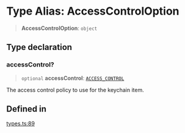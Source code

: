 # Type Alias: AccessControlOption

> **AccessControlOption**: `object`

## Type declaration

### accessControl?

> `optional` **accessControl**: [`ACCESS_CONTROL`](../enumerations/ACCESS_CONTROL.md)

The access control policy to use for the keychain item.

## Defined in

[types.ts:89](https://github.com/oblador/react-native-keychain/blob/7eaf30e4858d9a03afd4c8e017b83a96fbc4e982/src/types.ts#L89)
